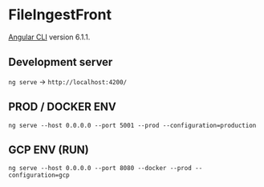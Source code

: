 # FileIngestFront

[Angular CLI](https://github.com/angular/angular-cli) version 6.1.1.

## Development server

`ng serve` -> `http://localhost:4200/`

## PROD / DOCKER ENV

`ng serve --host 0.0.0.0 --port 5001 --prod --configuration=production`

## GCP ENV (RUN)

`ng serve --host 0.0.0.0 --port 8080 --docker --prod --configuration=gcp`